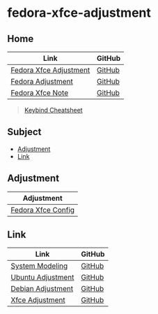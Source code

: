 

# fedora-xfce-adjustment




## Home

| Link | GitHub |
| ---- | ------ |
| [Fedora Xfce Adjustment](https://samwhelp.github.io/fedora-xfce-adjustment/) | [GitHub](https://github.com/samwhelp/fedora-xfce-adjustment) |
| [Fedora Adjustment](https://samwhelp.github.io/fedora-adjustment/) | [GitHub](https://github.com/samwhelp/fedora-adjustment) |
| [Fedora Xfce Note](https://samwhelp.github.io/note-about-fedora-xfce/) | [GitHub](https://github.com/samwhelp/note-about-fedora-xfce) |


> [Keybind Cheatsheet](https://samwhelp.github.io/fedora-xfce-adjustment/read/cheatsheet/keybind.html)




## Subject

* [Adjustment](#adjustment)
* [Link](#link)




## Adjustment

| Adjustment |
| -------- |
| [Fedora Xfce Config](https://github.com/samwhelp/fedora-xfce-adjustment/tree/main/prototype/main) |




## Link

| Link | GitHub |
| ---- | ------ |
| [System Modeling](https://samwhelp.github.io/system-modeling/) | [GitHub](https://github.com/samwhelp/system-modeling) |
| [Ubuntu Adjustment](https://samwhelp.github.io/ubuntu-adjustment/) | [GitHub](https://github.com/samwhelp/ubuntu-adjustment) |
| [Debian Adjustment](https://samwhelp.github.io/debian-adjustment/) | [GitHub](https://github.com/samwhelp/debian-adjustment) |
| [Xfce Adjustment](https://samwhelp.github.io/xfce-adjustment/) | [GitHub](https://github.com/samwhelp/xfce-adjustment) |
